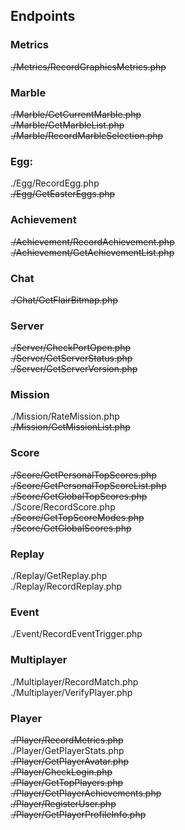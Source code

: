 ## Endpoints

### Metrics 
~~./Metrics/RecordGraphicsMetrics.php~~  

### Marble
~~./Marble/GetCurrentMarble.php~~  
~~./Marble/GetMarbleList.php~~  
~~./Marble/RecordMarbleSelection.php~~  

### Egg:
./Egg/RecordEgg.php  
~~./Egg/GetEasterEggs.php~~  

### Achievement
~~./Achievement/RecordAchievement.php~~  
~~./Achievement/GetAchievementList.php~~  

### Chat
~~./Chat/GetFlairBitmap.php~~  

### Server
~~./Server/CheckPortOpen.php~~  
~~./Server/GetServerStatus.php~~  
~~./Server/GetServerVersion.php~~  

### Mission
./Mission/RateMission.php  
~~./Mission/GetMissionList.php~~  

### Score
~~./Score/GetPersonalTopScores.php~~  
~~./Score/GetPersonalTopScoreList.php~~  
~~./Score/GetGlobalTopScores.php~~  
./Score/RecordScore.php  
~~./Score/GetTopScoreModes.php~~  
~~./Score/GetGlobalScores.php~~  

### Replay
./Replay/GetReplay.php  
./Replay/RecordReplay.php  

### Event
./Event/RecordEventTrigger.php  

### Multiplayer
./Multiplayer/RecordMatch.php  
./Multiplayer/VerifyPlayer.php  

### Player
~~./Player/RecordMetrics.php~~  
./Player/GetPlayerStats.php   
~~./Player/GetPlayerAvatar.php~~  
~~./Player/CheckLogin.php~~  
~~./Player/GetTopPlayers.php~~  
~~./Player/GetPlayerAchievements.php~~  
~~./Player/RegisterUser.php~~  
~~./Player/GetPlayerProfileInfo.php~~  